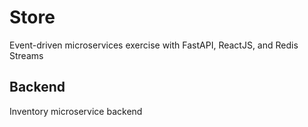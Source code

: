 # Store

Event-driven microservices exercise with FastAPI, ReactJS, and Redis Streams

## Backend

Inventory microservice backend
